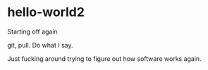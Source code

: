 # hello-world2
Starting off again

git, pull. Do what I say.

Just fucking around trying to figure out how software works again.
